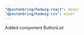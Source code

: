 ```yaml
---
"@postenbring/hedwig-react": minor
"@postenbring/hedwig-css": minor
---
```


Added component ButtonList
